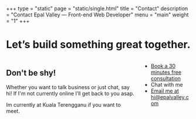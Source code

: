 +++
type = "static"
page = "static/single.html"
title = "Contact"
description = "Contact Epal Valley — Front-end Web Developer"
menu = "main"
weight = "1"
+++


<!-- Hero content: will be in the middle -->
<div class="hero-body bg-alice">
    <div class="container">
        <h1 class="title">
            Let’s build something great together.
        </h1>
    </div>
</div>
</section>

<section class="contact">
    <div class="container hero-body">
        <div class="columns contacts">
            <div class="column is-half">
                <h1>Don't be shy!</h1>
                <p>Whether you want to talk business or just chat, say hi! If I'm not currently online I’ll get back to you asap.</p>
                <p>Im currently at Kuala Terengganu if you want to meet.</p>
            </div>
            <div class="column is-half">
                <ul>
                    <li>
                        <span class="icon is-medium">
                            <i class="fa fa-calendar-o"></i>
                            </span>
                            <a href="https://calendly.com/epalvalley/30min" target="_blank">Book a 30 minutes free consultation</a>
                    </li>
                    <li>
                        <span class="icon is-medium">
                            <i class="fa fa-comment"></i>
                            </span>
                            <a onclick="window.drift.api.openChat()">Chat with me</a>
                    </li>
                    <li>
                        <span class="icon is-medium">
                            <i class="fa fa-envelope"></i>
                            </span>
                            <a href="mailto:hi@epalvalley.com">Email me at hi@epalvalley.com</a>
                    </li>
                </ul>
            </div>
        </div>
    </div>
</section>

		